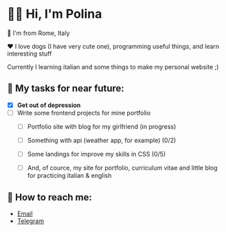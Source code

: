 # 👋🏻 Hi, I'm Polina

📍 I'm from Rome, Italy

❤️ I love dogs (I have very cute one), programming useful things, and learn interesting stuff

Currently I learning italian and some things to make my personal website ;)

## 👀 My tasks for near future:

- [X] **Get out of depression**
- [ ] Write some frontend projects for mine portfolio
  - [ ] Portfolio site with blog for my girlfriend (in progress)
  - [ ] Something with api (weather app, for example) (0/2)
  - [ ] Some landings for improve my skills in CSS (0/5)
  - [ ] And, of cource, my site for portfolio, curriculum vitae and little blog for practicing italian & english


## 👻 How to reach me:

- [Email](mailto:topolina1337@gmail.com)
- [Telegram](https://t.me/pol1n04ka1337)

